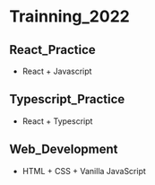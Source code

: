 # Trainning_2022

## React_Practice
- React + Javascript

## Typescript_Practice
- React + Typescript

## Web_Development
- HTML + CSS + Vanilla JavaScript

